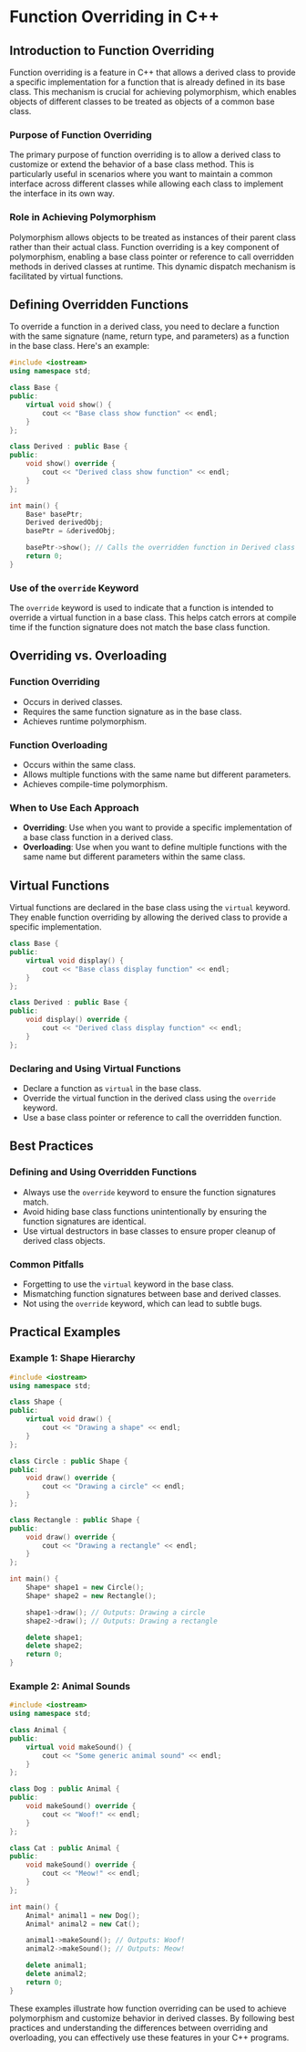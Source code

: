 # Function Overriding in C++

## Introduction to Function Overriding

Function overriding is a feature in C++ that allows a derived class to provide a specific implementation for a function that is already defined in its base class. This mechanism is crucial for achieving polymorphism, which enables objects of different classes to be treated as objects of a common base class.

### Purpose of Function Overriding

The primary purpose of function overriding is to allow a derived class to customize or extend the behavior of a base class method. This is particularly useful in scenarios where you want to maintain a common interface across different classes while allowing each class to implement the interface in its own way.

### Role in Achieving Polymorphism

Polymorphism allows objects to be treated as instances of their parent class rather than their actual class. Function overriding is a key component of polymorphism, enabling a base class pointer or reference to call overridden methods in derived classes at runtime. This dynamic dispatch mechanism is facilitated by virtual functions.

## Defining Overridden Functions

To override a function in a derived class, you need to declare a function with the same signature (name, return type, and parameters) as a function in the base class. Here's an example:

```cpp
#include <iostream>
using namespace std;

class Base {
public:
    virtual void show() {
        cout << "Base class show function" << endl;
    }
};

class Derived : public Base {
public:
    void show() override {
        cout << "Derived class show function" << endl;
    }
};

int main() {
    Base* basePtr;
    Derived derivedObj;
    basePtr = &derivedObj;

    basePtr->show(); // Calls the overridden function in Derived class
    return 0;
}
```

### Use of the `override` Keyword

The `override` keyword is used to indicate that a function is intended to override a virtual function in a base class. This helps catch errors at compile time if the function signature does not match the base class function.

## Overriding vs. Overloading

### Function Overriding

- Occurs in derived classes.
- Requires the same function signature as in the base class.
- Achieves runtime polymorphism.

### Function Overloading

- Occurs within the same class.
- Allows multiple functions with the same name but different parameters.
- Achieves compile-time polymorphism.

### When to Use Each Approach

- **Overriding**: Use when you want to provide a specific implementation of a base class function in a derived class.
- **Overloading**: Use when you want to define multiple functions with the same name but different parameters within the same class.

## Virtual Functions

Virtual functions are declared in the base class using the `virtual` keyword. They enable function overriding by allowing the derived class to provide a specific implementation.

```cpp
class Base {
public:
    virtual void display() {
        cout << "Base class display function" << endl;
    }
};

class Derived : public Base {
public:
    void display() override {
        cout << "Derived class display function" << endl;
    }
};
```

### Declaring and Using Virtual Functions

- Declare a function as `virtual` in the base class.
- Override the virtual function in the derived class using the `override` keyword.
- Use a base class pointer or reference to call the overridden function.

## Best Practices

### Defining and Using Overridden Functions

- Always use the `override` keyword to ensure the function signatures match.
- Avoid hiding base class functions unintentionally by ensuring the function signatures are identical.
- Use virtual destructors in base classes to ensure proper cleanup of derived class objects.

### Common Pitfalls

- Forgetting to use the `virtual` keyword in the base class.
- Mismatching function signatures between base and derived classes.
- Not using the `override` keyword, which can lead to subtle bugs.

## Practical Examples

### Example 1: Shape Hierarchy

```cpp
#include <iostream>
using namespace std;

class Shape {
public:
    virtual void draw() {
        cout << "Drawing a shape" << endl;
    }
};

class Circle : public Shape {
public:
    void draw() override {
        cout << "Drawing a circle" << endl;
    }
};

class Rectangle : public Shape {
public:
    void draw() override {
        cout << "Drawing a rectangle" << endl;
    }
};

int main() {
    Shape* shape1 = new Circle();
    Shape* shape2 = new Rectangle();

    shape1->draw(); // Outputs: Drawing a circle
    shape2->draw(); // Outputs: Drawing a rectangle

    delete shape1;
    delete shape2;
    return 0;
}
```

### Example 2: Animal Sounds

```cpp
#include <iostream>
using namespace std;

class Animal {
public:
    virtual void makeSound() {
        cout << "Some generic animal sound" << endl;
    }
};

class Dog : public Animal {
public:
    void makeSound() override {
        cout << "Woof!" << endl;
    }
};

class Cat : public Animal {
public:
    void makeSound() override {
        cout << "Meow!" << endl;
    }
};

int main() {
    Animal* animal1 = new Dog();
    Animal* animal2 = new Cat();

    animal1->makeSound(); // Outputs: Woof!
    animal2->makeSound(); // Outputs: Meow!

    delete animal1;
    delete animal2;
    return 0;
}
```

These examples illustrate how function overriding can be used to achieve polymorphism and customize behavior in derived classes. By following best practices and understanding the differences between overriding and overloading, you can effectively use these features in your C++ programs.